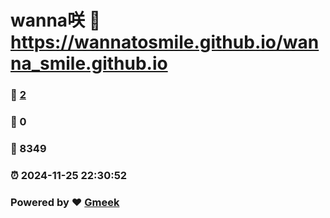 # wanna咲 :link: https://wannatosmile.github.io/wanna_smile.github.io 
### :page_facing_up: [2](https://wannatosmile.github.io/wanna_smile.github.io/tag.html) 
### :speech_balloon: 0 
### :hibiscus: 8349 
### :alarm_clock: 2024-11-25 22:30:52 
### Powered by :heart: [Gmeek](https://github.com/Meekdai/Gmeek)
